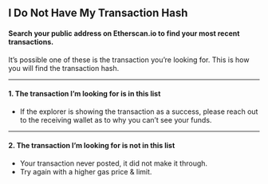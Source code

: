 ## I Do Not Have My Transaction Hash

#### Search your public address on Etherscan.io to find your most recent transactions.

It’s possible one of these is the transaction you’re looking for. This is how you will find the transaction hash.

---

#### 1. The transaction I’m looking for is in this list

- If the explorer is showing the transaction as a success, please reach out to the receiving wallet as to why you can’t see your funds.

---

#### 2. The transaction I’m looking for is not in this list

- Your transaction never posted, it did not make it through.
- Try again with a higher gas price & limit.
